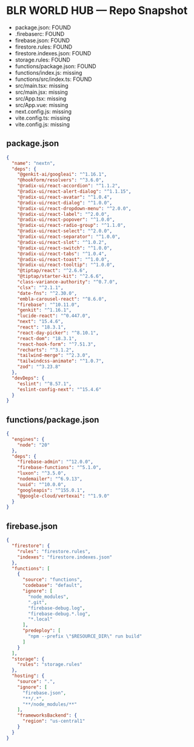 # BLR WORLD HUB — Repo Snapshot

- package.json: FOUND
- .firebaserc: FOUND
- firebase.json: FOUND
- firestore.rules: FOUND
- firestore.indexes.json: FOUND
- storage.rules: FOUND
- functions/package.json: FOUND
- functions/index.js: missing
- functions/src/index.ts: FOUND
- src/main.tsx: missing
- src/main.jsx: missing
- src/App.tsx: missing
- src/App.vue: missing
- next.config.js: missing
- vite.config.ts: missing
- vite.config.js: missing

## package.json
```json
{
  "name": "nextn",
  "deps": {
    "@genkit-ai/googleai": "^1.16.1",
    "@hookform/resolvers": "^3.6.0",
    "@radix-ui/react-accordion": "^1.1.2",
    "@radix-ui/react-alert-dialog": "^1.1.15",
    "@radix-ui/react-avatar": "^1.0.4",
    "@radix-ui/react-dialog": "^1.0.0",
    "@radix-ui/react-dropdown-menu": "^2.0.0",
    "@radix-ui/react-label": "^2.0.0",
    "@radix-ui/react-popover": "^1.0.0",
    "@radix-ui/react-radio-group": "^1.1.0",
    "@radix-ui/react-select": "^2.0.0",
    "@radix-ui/react-separator": "^1.0.0",
    "@radix-ui/react-slot": "^1.0.2",
    "@radix-ui/react-switch": "^1.0.0",
    "@radix-ui/react-tabs": "^1.0.4",
    "@radix-ui/react-toast": "^1.0.0",
    "@radix-ui/react-tooltip": "^1.0.0",
    "@tiptap/react": "^2.6.6",
    "@tiptap/starter-kit": "^2.6.6",
    "class-variance-authority": "^0.7.0",
    "clsx": "^2.1.1",
    "date-fns": "^2.30.0",
    "embla-carousel-react": "^8.6.0",
    "firebase": "^10.11.0",
    "genkit": "^1.16.1",
    "lucide-react": "^0.447.0",
    "next": "15.4.6",
    "react": "18.3.1",
    "react-day-picker": "^8.10.1",
    "react-dom": "18.3.1",
    "react-hook-form": "^7.51.3",
    "recharts": "^3.1.2",
    "tailwind-merge": "^2.3.0",
    "tailwindcss-animate": "^1.0.7",
    "zod": "^3.23.8"
  },
  "devDeps": {
    "eslint": "^8.57.1",
    "eslint-config-next": "^15.4.6"
  }
}
```

## functions/package.json
```json
{
  "engines": {
    "node": "20"
  },
  "deps": {
    "firebase-admin": "^12.0.0",
    "firebase-functions": "^5.1.0",
    "luxon": "^3.5.0",
    "nodemailer": "^6.9.13",
    "uuid": "^10.0.0",
    "googleapis": "^155.0.1",
    "@google-cloud/vertexai": "^1.9.0"
  }
}
```

## firebase.json
```json
{
  "firestore": {
    "rules": "firestore.rules",
    "indexes": "firestore.indexes.json"
  },
  "functions": [
    {
      "source": "functions",
      "codebase": "default",
      "ignore": [
        "node_modules",
        ".git",
        "firebase-debug.log",
        "firebase-debug.*.log",
        "*.local"
      ],
      "predeploy": [
        "npm --prefix \"$RESOURCE_DIR\" run build"
      ]
    }
  ],
  "storage": {
    "rules": "storage.rules"
  },
  "hosting": {
    "source": ".",
    "ignore": [
      "firebase.json",
      "**/.*",
      "**/node_modules/**"
    ],
    "frameworksBackend": {
      "region": "us-central1"
    }
  }
}
```